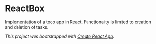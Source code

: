 # ReactBox
Implementation of a todo app in React. Functionality is limited to creation and deletion of tasks.

_This project was bootstrapped with [Create React App](https://github.com/facebookincubator/create-react-app)._
